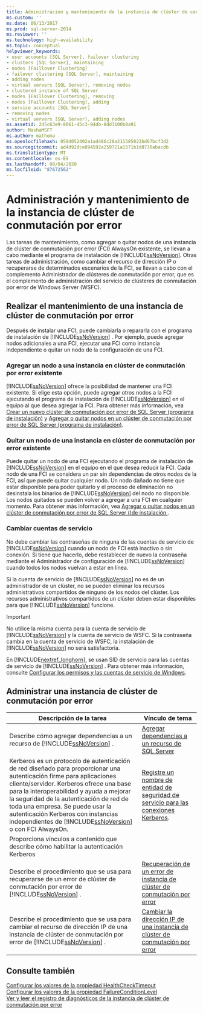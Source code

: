 ```yaml
---
title: Administración y mantenimiento de la instancia de clúster de conmutación por error | Microsoft Docs
ms.custom: ''
ms.date: 06/13/2017
ms.prod: sql-server-2014
ms.reviewer: ''
ms.technology: high-availability
ms.topic: conceptual
helpviewer_keywords:
- user accounts [SQL Server], failover clustering
- clusters [SQL Server], maintaining
- nodes [Faillover Clustering]
- failover clustering [SQL Server], maintaining
- adding nodes
- virtual servers [SQL Server], removing nodes
- clustered instance of SQL Server
- nodes [Faillover Clustering], removing
- nodes [Faillover Clustering], adding
- service accounts [SQL Server]
- removing nodes
- virtual servers [SQL Server], adding nodes
ms.assetid: 2d5c63e9-8061-45c3-94db-8dd3100b8a91
author: MashaMSFT
ms.author: mathoma
ms.openlocfilehash: 059d052402a1ad486c28a211585022bd67bcf3d2
ms.sourcegitcommit: ad4d92dce894592a259721a1571b1d8736abacdb
ms.translationtype: MT
ms.contentlocale: es-ES
ms.lasthandoff: 08/04/2020
ms.locfileid: "87672562"
---
```

# <a name="failover-cluster-instance-administration-and-maintenance"></a>Administración y mantenimiento de la instancia de clúster de conmutación por error
  Las tareas de mantenimiento, como agregar o quitar nodos de una instancia de clúster de conmutación por error (FCI) AlwaysOn existente, se llevan a cabo mediante el programa de instalación de [!INCLUDE[ssNoVersion](../../../includes/ssnoversion-md.md)]. Otras tareas de administración, como cambiar el recurso de dirección IP o recuperarse de determinados escenarios de la FCI, se llevan a cabo con el complemento Administrador de clústeres de conmutación por error, que es el complemento de administración del servicio de clústeres de conmutación por error de Windows Server (WSFC).  
  
## <a name="maintaining-a-failover-cluster-instance"></a>Realizar el mantenimiento de una instancia de clúster de conmutación por error  
 Después de instalar una FCI, puede cambiarla o repararla con el programa de instalación de [!INCLUDE[ssNoVersion](../../../includes/ssnoversion-md.md)] . Por ejemplo, puede agregar nodos adicionales a una FCI, ejecutar una FCI como instancia independiente o quitar un nodo de la configuración de una FCI.  
  
### <a name="adding-a-node-to-an-existing-failover-cluster-instance"></a>Agregar un nodo a una instancia en clúster de conmutación por error existente  
 [!INCLUDE[ssNoVersion](../../../includes/ssnoversion-md.md)] ofrece la posibilidad de mantener una FCI existente. Si elige esta opción, puede agregar otros nodos a la FCI ejecutando el programa de instalación de [!INCLUDE[ssNoVersion](../../../includes/ssnoversion-md.md)] en el equipo al que desea agregar la FCI. Para obtener más información, vea [Crear un nuevo clúster de conmutación por error de SQL Server &#40;programa de instalación&#41;](../install/create-a-new-sql-server-failover-cluster-setup.md) y [Agregar o quitar nodos en un clúster de conmutación por error de SQL Server &#40;programa de instalación&#41;](../install/add-or-remove-nodes-in-a-sql-server-failover-cluster-setup.md).  
  
### <a name="removing-a-node-from-an-existing-failover-cluster-instance"></a>Quitar un nodo de una instancia en clúster de conmutación por error existente  
 Puede quitar un nodo de una FCI ejecutando el programa de instalación de [!INCLUDE[ssNoVersion](../../../includes/ssnoversion-md.md)] en el equipo en el que desea reducir la FCI. Cada nodo de una FCI se considera un par sin dependencias de otros nodos de la FCI, así que puede quitar cualquier nodo. Un nodo dañado no tiene que estar disponible para poder quitarlo y el proceso de eliminación no desinstala los binarios de [!INCLUDE[ssNoVersion](../../../includes/ssnoversion-md.md)] del nodo no disponible. Los nodos quitados se pueden volver a agregar a una FCI en cualquier momento. Para obtener más información, vea [Agregar o quitar nodos en un clúster de conmutación por error de SQL Server &#40;&#41;de instalación ](../install/add-or-remove-nodes-in-a-sql-server-failover-cluster-setup.md).  
  
### <a name="changing-service-accounts"></a>Cambiar cuentas de servicio  
 No debe cambiar las contraseñas de ninguna de las cuentas de servicio de [!INCLUDE[ssNoVersion](../../../includes/ssnoversion-md.md)] cuando un nodo de FCI está inactivo o sin conexión. Si tiene que hacerlo, debe restablecer de nuevo la contraseña mediante el Administrador de configuración de [!INCLUDE[ssNoVersion](../../../includes/ssnoversion-md.md)] cuando todos los nodos vuelvan a estar en línea.  
  
 Si la cuenta de servicio de [!INCLUDE[ssNoVersion](../../../includes/ssnoversion-md.md)] no es de un administrador de un clúster, no se pueden eliminar los recursos administrativos compartidos de ninguno de los nodos del clúster. Los recursos administrativos compartidos de un clúster deben estar disponibles para que [!INCLUDE[ssNoVersion](../../../includes/ssnoversion-md.md)] funcione.  
  
> [!IMPORTANT]  
>  No utilice la misma cuenta para la cuenta de servicio de [!INCLUDE[ssNoVersion](../../../includes/ssnoversion-md.md)] y la cuenta de servicio de WSFC. Si la contraseña cambia en la cuenta de servicio de WSFC, la instalación de [!INCLUDE[ssNoVersion](../../../includes/ssnoversion-md.md)] no será satisfactoria.  
  
 En [!INCLUDE[nextref_longhorn](../../../includes/nextref-longhorn-md.md)], se usan SID de servicio para las cuentas de servicio de [!INCLUDE[ssNoVersion](../../../includes/ssnoversion-md.md)] . Para obtener más información, consulte [Configurar los permisos y las cuentas de servicio de Windows](../../../database-engine/configure-windows/configure-windows-service-accounts-and-permissions.md).  
  
## <a name="administering-a-failover-cluster-instance"></a>Administrar una instancia de clúster de conmutación por error  
  
|Descripción de la tarea|Vínculo de tema|  
|----------------------|----------------|  
|Describe cómo agregar dependencias a un recurso de [!INCLUDE[ssNoVersion](../../../includes/ssnoversion-md.md)] .|[Agregar dependencias a un recurso de SQL Server](add-dependencies-to-a-sql-server-resource.md)|  
|Kerberos es un protocolo de autenticación de red diseñado para proporcionar una autenticación firme para aplicaciones cliente/servidor. Kerberos ofrece una base para la interoperabilidad y ayuda a mejorar la seguridad de la autenticación de red de toda una empresa. Se puede usar la autenticación Kerberos con instancias independientes de [!INCLUDE[ssNoVersion](../../../includes/ssnoversion-md.md)] o con FCI AlwaysOn.|[Registre un nombre de entidad de seguridad de servicio para las conexiones Kerberos](../../../database-engine/configure-windows/register-a-service-principal-name-for-kerberos-connections.md).|  
|Proporciona vínculos a contenido que describe cómo habilitar la autenticación Kerberos||  
|Describe el procedimiento que se usa para recuperarse de un error de clúster de conmutación por error de [!INCLUDE[ssNoVersion](../../../includes/ssnoversion-md.md)] .|[Recuperación de un error de instancia de clúster de conmutación por error](recover-from-failover-cluster-instance-failure.md)|  
|Describe el procedimiento que se usa para cambiar el recurso de dirección IP de una instancia de clúster de conmutación por error de [!INCLUDE[ssNoVersion](../../../includes/ssnoversion-md.md)] .|[Cambiar la dirección IP de una instancia de clúster de conmutación por error](change-the-ip-address-of-a-failover-cluster-instance.md)|  
  
## <a name="see-also"></a>Consulte también  
 [Configurar los valores de la propiedad HealthCheckTimeout](configure-healthchecktimeout-property-settings.md)   
 [Configurar los valores de la propiedad FailureConditionLevel](configure-failureconditionlevel-property-settings.md)   
 [Ver y leer el registro de diagnósticos de la instancia de clúster de conmutación por error](view-and-read-failover-cluster-instance-diagnostics-log.md)  
  
  
